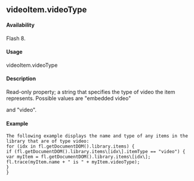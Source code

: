 ## videoItem.videoType

#### Availability

Flash 8.

#### Usage

videoItem.videoType

#### Description

Read-only property; a string that specifies the type of video the item represents. Possible values are "embedded video"
>
and "video".

#### Example

```
The following example displays the name and type of any items in the library that are of type video:
for (idx in fl.getDocumentDOM().library.items) {
if (fl.getDocumentDOM().library.items\[idx\].itemType == "video") { var myItem = fl.getDocumentDOM().library.items\[idx\]; fl.trace(myItem.name + " is " + myItem.videoType);
}
}

```